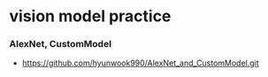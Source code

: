 # vision model practice
### AlexNet, CustomModel
- https://github.com/hyunwook990/AlexNet_and_CustomModel.git
